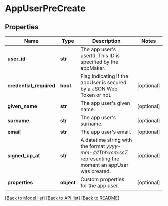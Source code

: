 # AppUserPreCreate

## Properties
Name | Type | Description | Notes
------------ | ------------- | ------------- | -------------
**user_id** | **str** | The app user&#39;s userId. This ID is specified by the appMaker.  | 
**credential_required** | **bool** | Flag indicating if the appUser is secured by a JSON Web Token or not. | [optional] 
**given_name** | **str** | The app user&#39;s given name. | [optional] 
**surname** | **str** | The app user&#39;s surname. | [optional] 
**email** | **str** | The app user&#39;s email. | [optional] 
**signed_up_at** | **str** | A datetime string with the format *yyyy-mm-ddThh:mm:ssZ* representing the moment an appUser was created. | [optional] 
**properties** | **object** | Custom properties for the app user. | [optional] 

[[Back to Model list]](../README.md#documentation-for-models) [[Back to API list]](../README.md#documentation-for-api-endpoints) [[Back to README]](../README.md)


